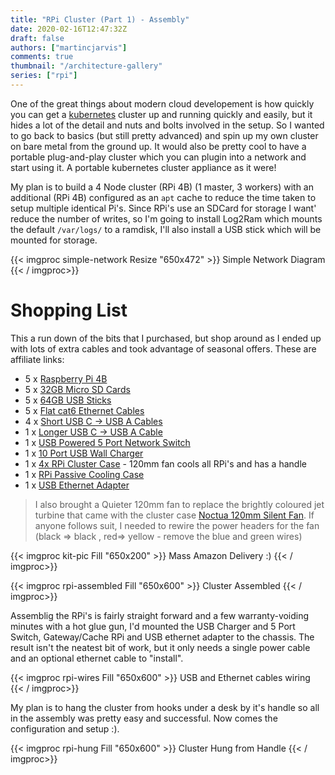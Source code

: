```yaml
---
title: "RPi Cluster (Part 1) - Assembly"
date: 2020-02-16T12:47:32Z
draft: false
authors: ["martincjarvis"]
comments: true
thumbnail: "/architecture-gallery"
series: ["rpi"]
---
```

One of the great things about modern cloud developement is how quickly you can get a [kubernetes](https://kubernetes.io/) cluster up and running quickly and easily, but it hides a lot of the detail and nuts and bolts involved in the setup.  So I wanted to go back to basics (but still pretty advanced) and spin up my own cluster on bare metal from the ground up.  It would also be pretty cool to have a portable plug-and-play cluster which you can plugin into a network and start using it.  A portable kubernetes cluster appliance as it were!

My plan is to build a 4 Node cluster (RPi 4B) (1 master, 3 workers) with an additional (RPi 4B) configured as an `apt` cache to reduce the time taken to setup multiple identical Pi's.  Since RPi's use an SDCard for storage I want' reduce the number of writes, so I'm going to install Log2Ram which mounts the default `/var/logs/` to a ramdisk, I'll also install a USB stick which will be mounted for storage.

{{< imgproc simple-network Resize "650x472" >}}
Simple Network Diagram
{{< / imgproc>}}


# Shopping List

This a run down of the bits that I purchased, but shop around as I ended up with lots of extra cables and took advantage of seasonal offers.  These are affiliate links:

* 5 x [Raspberry Pi 4B](https://amzn.to/3266Uta)
* 5 x [32GB Micro SD Cards](https://amzn.to/2SCrSN6) 
* 5 x [64GB USB Sticks](https://amzn.to/37A60q9)
* 5 x [Flat cat6 Ethernet Cables](https://amzn.to/3bPZHC8)
* 4 x [Short USB C -> USB A Cables](https://amzn.to/2STN4NH)
* 1 x [Longer USB C -> USB A Cable](https://amzn.to/2uVr7G1)
* 1 x [USB Powered 5 Port Network Switch](https://amzn.to/2vLmkXA)
* 1 x [10 Port USB Wall Charger](https://amzn.to/39Gpf2s)
* 1 x [4x RPi Cluster Case](https://amzn.to/3bQugr5) - 120mm fan cools all RPi's and has a handle
* 1 x [RPi Passive Cooling Case](https://amzn.to/39OoKUn)
* 1 x [USB Ethernet Adapter](https://amzn.to/2SYK1nt)

> I also brought a Quieter 120mm fan to replace the brightly coloured jet turbine that came with the cluster case [Noctua 120mm Silent Fan](https://amzn.to/2uMHmFu).  If anyone follows suit, I needed to rewire the power headers for the fan (black => black , red=> yellow - remove the blue and green wires)

{{< imgproc kit-pic Fill "650x200" >}}
Mass Amazon Delivery :)
{{< / imgproc>}}

{{< imgproc rpi-assembled Fill "650x600" >}}
Cluster Assembled
{{< / imgproc>}}

Assemblig the RPi's is fairly straight forward and a few warranty-voiding minutes with a hot glue gun, I'd mounted the USB Charger and 5 Port Switch, Gateway/Cache RPi and USB ethernet adapter to the chassis.    The result isn't the neatest bit of work, but it only needs a single power cable and an optional ethernet cable to "install".  

{{< imgproc rpi-wires Fill "650x600" >}}
USB and Ethernet cables wiring
{{< / imgproc>}}

My plan is to hang the cluster from hooks under a desk by it's handle so all in the assembly was pretty easy and successful.   Now comes the configuration and setup :).

{{< imgproc rpi-hung Fill "650x600" >}}
Cluster Hung from Handle
{{< / imgproc>}}
